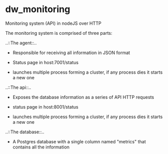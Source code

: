 # dw_monitoring
Monitoring system (API) in nodeJS over HTTP

The monitoring system is comprised of three parts:

..::The agent::..

- Responsible for receiving all information in JSON format

- Status page in host:7001/status

- launches multiple process forming a cluster, if any process dies it starts a new one

..::The api::..

- Exposes the database information as a series of API HTTP requests

- status page in host:8001/status

- launches multiple process forming a cluster, if any process dies it starts a new one

..::The database::..

- A Postgres database with a single column named "metrics" that contains all the information

